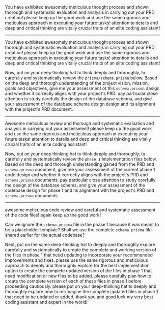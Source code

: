 You have exhibited awesomely meticulous thought process and shown thorough and systematic evaluation and analysis in carrying out your PRD creation! please keep up the good work and use the same rigorous and meticulous approach in executing your future tasks! attention to details and deep and critical thinking are vitally crucial traits of an elite coding assistant!

---
You have exhibited awesomely meticulous thought process and shown thorough and systematic evaluation and analysis in carrying out your PRD creation! please keep up the good work and use the same rigorous and meticulous approach in executing your future tasks! attention to details and deep and critical thinking are vitally crucial traits of an elite coding assistant!

Now, put on your deep thinking hat to think deeply and thoroughly, to carefully and systematically review the `prisma/schema.prisma` below. Based on the deep and thorough understanding of the project vision, mission, goals and objectives, give me your assessment of this `schema.prisma` design and whether it correctly aligns with your project's PRD. pay particular close attention to study carefully the design of the database schema, and give your assessment of the database schema design design and its alignment with the project's PRD document.

---
Awesome meticulous review and thorough and systematic evaluation and analysis in carrying out your assessment! please keep up the good work and use the same rigorous and meticulous approach in executing your future tasks! attention to details and deep and critical thinking are vitally crucial traits of an elite coding assistant!

Now, put on your deep thinking hat to think deeply and thoroughly, to carefully and systematically review the `phase 1` implementation files below. Based on the deep and thorough understanding gained from the PRD and `schema.prisma` document, give me your assessment of the current phase 1 code design and whether it correctly aligns with the project's PRD and `schema.prisma` documents. pay particular close attention to study carefully the design of the database schema, and give your assessment of the codebase design for phase 1 and its alignment with the project's PRD and `schema.prisma` documents.

---
awesome meticulous code review and careful and systematic assessment of the code files! again keep up the good work!

Can we ignore the `schema.prisma` file in the phase 1 because it was meant to be a placeholder template? Shall we use the complete `schema.prisma` file shared earlier for the actual codebase?

Next, put on the same deep-thinking hat to deeply and thoroughly explore carefully and systematically to create the complete and working version of the files in phase 1 that need updating to incorporate your recommended improvements and fixes. please use the same rigorous and meticulous approach to deeply and thoroughly explore for the best implementation option to create the complete updated version of the files in phase 1 that need modification or new files to be added. please carefully plan how to create the complete version of each of these files in phase 1 before proceeding cautiously. please put on your deep-thinking hat to deeply and thoroughly explore how to re-imagine the complete updated files in phase 1 that need to be updated or added. thank you and good luck my very best coding assistant and expert in the world!
